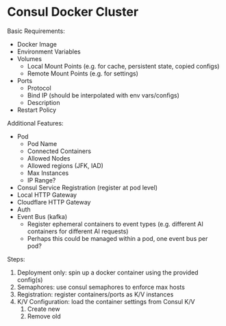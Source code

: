 # Consul Docker Cluster

Basic Requirements:
* Docker Image 
* Environment Variables
* Volumes
    * Local Mount Points (e.g. for cache, persistent state, copied configs)
    * Remote Mount Points (e.g. for settings)
* Ports
    * Protocol
    * Bind IP (should be interpolated with env vars/configs)
    * Description
* Restart Policy

Additional Features:
* Pod
    * Pod Name
    * Connected Containers
    * Allowed Nodes
    * Allowed regions (JFK, IAD)
    * Max Instances
    * IP Range?
* Consul Service Registration (register at pod level)
* Local HTTP Gateway
* Cloudflare HTTP Gateway
* Auth
* Event Bus (kafka)
    * Register ephemeral containers to event types (e.g. different AI containers for different AI requests)
    * Perhaps this could be managed within a pod, one event bus per pod?


Steps: 
1. Deployment only: spin up a docker container using the provided config(s)
2. Semaphores: use consul semaphores to enforce max hosts
3. Registration: register containers/ports as K/V instances
4. K/V Configuration: load the container settings from Consul K/V
    1. Create new
    2. Remove old

